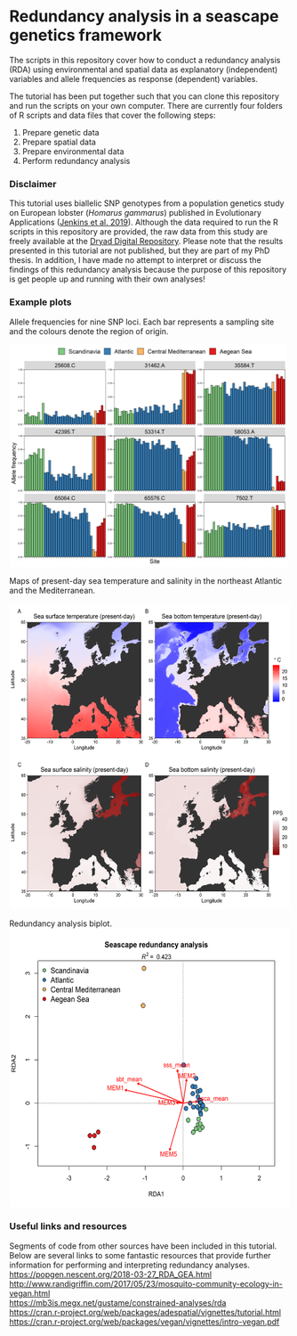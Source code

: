 # Redundancy analysis in a seascape genetics framework
The scripts in this repository cover how to conduct a redundancy analysis (RDA) using environmental and spatial data as explanatory (independent) variables and allele frequencies as response (dependent) variables. 

The tutorial has been put together such that you can clone this repository and run the scripts on your own computer.  There are currently four folders of R scripts and data files that cover the following steps:
1. Prepare genetic data
2. Prepare spatial data
3. Prepare environmental data
4. Perform redundancy analysis

### Disclaimer
This tutorial uses biallelic SNP genotypes from a population genetics study on European lobster (_Homarus gammarus_) published in Evolutionary Applications ([Jenkins et al. 2019](https://doi.org/10.1111/eva.12849)). Although the data required to run the R scripts in this repository are provided, the raw data from this study are freely available at the [Dryad Digital Repository](https://doi.org/10.5061/dryad.2v1kr38). Please note that the results presented in this tutorial are not published, but they are part of my PhD thesis. In addition, I have made no attempt to interpret or discuss the findings of this redundancy analysis because the purpose of this repository is get people up and running with their own analyses!

### Example plots
Allele frequencies for nine SNP loci. Each bar represents a sampling site and the colours denote the region of origin. <br />

<img src="./Images/allele_freq.png" width="500" height="400" > <br />

Maps of present-day sea temperature and salinity in the northeast Atlantic and the Mediterranean. <br />

<img src="./Images/7.temp_sal_heatmap.png" width="550" height="550" > <br />

Redundancy analysis biplot. <br />
<img src="./Images/rda.png" width="550" height="500" > <br />
### Useful links and resources
Segments of code from other sources have been included in this tutorial. Below are several links to some fantastic resources that provide further information for performing and interpreting redundancy analyses. <br />
https://popgen.nescent.org/2018-03-27_RDA_GEA.html <br />
http://www.randigriffin.com/2017/05/23/mosquito-community-ecology-in-vegan.html <br />
https://mb3is.megx.net/gustame/constrained-analyses/rda <br />
https://cran.r-project.org/web/packages/adespatial/vignettes/tutorial.html <br />
https://cran.r-project.org/web/packages/vegan/vignettes/intro-vegan.pdf
